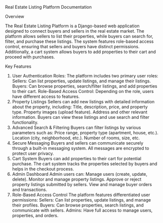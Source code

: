 Real Estate Listing Platform Documentation

Overview

The Real Estate Listing Platform is a Django-based web application designed to connect buyers and sellers in the real estate market. The platform allows sellers to list their properties, while buyers can search for, filter, and purchase these listings. The system features role-based access control, ensuring that sellers and buyers have distinct permissions. Additionally, a cart system allows buyers to add properties to their cart and proceed with purchases.

Key Features
1. User Authentication
Roles: The platform includes two primary user roles:
Sellers: Can list properties, update listings, and manage their listings.
Buyers: Can browse properties, search/filter listings, and add properties to their cart.
Role-Based Access Control: Depending on the role, users have different access to features.
2. Property Listings
Sellers can add new listings with detailed information about the property, including:
Title, description, price, and property type.
Property images (upload feature).
Address and other relevant information.
Buyers can view these listings and use search and filter functionality.
3. Advanced Search & Filtering
Buyers can filter listings by various parameters such as:
Price range, property type (apartment, house, etc.).
Location (city, neighborhood, etc.).
Number of rooms, size, etc.
4. Secure Messaging
Buyers and sellers can communicate securely through a built-in messaging system.
All messages are encrypted to protect user privacy.
5. Cart System
Buyers can add properties to their cart for potential purchase.
The cart system tracks the properties selected by buyers and helps in the checkout process.
6. Admin Dashboard
Admin users can:
Manage users (create, update, delete).
Monitor and manage property listings.
Approve or reject property listings submitted by sellers.
View and manage buyer orders and transactions.
7. Role-Based Access Control
The platform features differentiated user permissions:
Sellers: Can list properties, update listings, and manage their profiles.
Buyers: Can browse properties, search listings, and communicate with sellers.
Admins: Have full access to manage users, properties, and orders.
